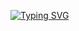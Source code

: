 [![Typing SVG](https://readme-typing-svg.demolab.com?font=Fira+Code&pause=1000&center=true&width=600&lines=ML-engineer+%7C+Data+scientist)](https://git.io/typing-svg)
